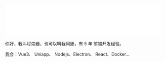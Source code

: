 <img src="./hi.svg" width="880" height="100">

你好，我叫程崇臻，也可以叫我阿臻，有 5 年 前端开发经验。

我会：Vue3、 Uniapp、 Nodejs、Electron、 React、Docker...
